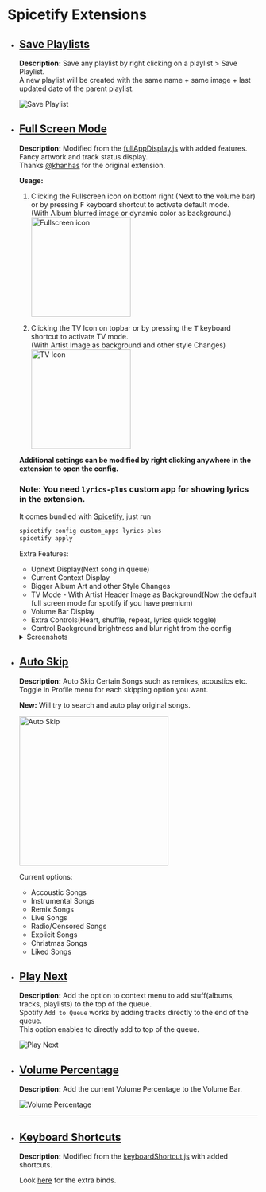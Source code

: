 # Spicetify Extensions

-   ## [Save Playlists](https://github.com/daksh2k/Spicetify-stuff/blob/master/Extensions/savePlaylists.js)

    **Description:** Save any playlist by right clicking on a playlist > Save Playlist.\
    A new playlist will be created with the same name + same image + last updated date of the parent playlist.

    ![Save Playlist](https://i.imgur.com/2AEyRrs.png)

-   ## [Full Screen Mode](https://github.com/daksh2k/Spicetify-stuff/blob/master/Extensions/fullScreen.js)

    **Description:** Modified from the [fullAppDisplay.js](https://github.com/spicetify/spicetify-cli/blob/master/Extensions/fullAppDisplay.js) with added features.\
    Fancy artwork and track status display.\
    Thanks [@khanhas](https://github.com/khanhas) for the original extension.

    **Usage:**

    1. Clicking the Fullscreen icon on bottom right (Next to the volume bar) or by pressing <kbd>F</kbd> keyboard shortcut to activate default mode. \
       (With Album blurred image or dynamic color as background.) \
       <img align="center" src="https://i.imgur.com/45n2HBo.png" alt="Fullscreen icon" width="200" height="auto"/>

    2. Clicking the TV Icon on topbar or by pressing the <kbd>T</kbd> keyboard shortcut to activate TV mode.\
       (With Artist Image as background and other style Changes) \
       <img align="center" src="https://i.imgur.com/k3f1CLc.png" alt="TV Icon" width="200" height="auto"/>

    **Additional settings can be modified by right clicking anywhere in the extension to open the config.**

    ### **Note:** You need `lyrics-plus` custom app for showing lyrics in the extension.

    It comes bundled with [Spicetify](https://spicetify.app/docs/getting-started/custom-apps), just run

    ```ps
    spicetify config custom_apps lyrics-plus
    spicetify apply
    ```

    Extra Features:

    -   Upnext Display(Next song in queue)
    -   Current Context Display
    -   Bigger Album Art and other Style Changes
    -   TV Mode - With Artist Header Image as Background(Now the default full screen mode for spotify if you have premium)
    -   Volume Bar Display
    -   Extra Controls(Heart, shuffle, repeat, lyrics quick toggle)
    -   Control Background brightness and blur right from the config

    <details>
      <summary>Screenshots </summary>
      <img align="center" src="https://i.imgur.com/9PokE2Q.png" alt="Default Mode" width="712" height="auto"/><hr>
      <img align="center" src="https://i.imgur.com/iyJ6vhm.png" alt="Default Mode" width="712" height="auto"/><hr>
      <img align="center" src="https://i.imgur.com/fvKNSC4.png" alt="Default Mode" width="712" height="auto"/><hr>
      <img align="center" src="https://i.imgur.com/Kii9Khb.jpeg" alt="Default Mode3" width="712" height="auto"/><hr>
      <img align="center" src="https://i.imgur.com/lunJPyt.png" alt="Default Mode" width="712" height="auto"/><hr>
      <img align="center" src="https://i.imgur.com/rwPmLLD.png" alt="TV Mode" width="712" height="auto"/><hr>
      <img align="center" src="https://i.imgur.com/isq69zU.png" alt="Default Mode" width="712" height="auto"/><hr>
      <img align="center" src="https://i.imgur.com/LtYLHiv.jpg" alt="TV Mode2" width="712" height="auto"/>
    </details>

-   ## [Auto Skip](https://github.com/daksh2k/Spicetify-stuff/blob/master/Extensions/autoSkip.js)

    **Description:** Auto Skip Certain Songs such as remixes, acoustics etc.\
    Toggle in Profile menu for each skipping option you want.

    **New:** Will try to search and auto play original songs.

    <img src="https://i.imgur.com/GxdGp9t.png" alt="Auto Skip" width="300" height="auto"/>

    Current options:

    -   Accoustic Songs
    -   Instrumental Songs
    -   Remix Songs
    -   Live Songs
    -   Radio/Censored Songs
    -   Explicit Songs
    -   Christmas Songs
    -   Liked Songs

-   ## [Play Next](https://github.com/daksh2k/Spicetify-stuff/blob/master/Extensions/playNext.js)

    **Description:** Add the option to context menu to add stuff(albums, tracks, playlists) to the top of the queue.\
    Spotify `Add to Queue` works by adding tracks directly to the end of the queue.\
    This option enables to directly add to top of the queue.

    ![Play Next](https://i.imgur.com/osY8QmH.png)

-   ## [Volume Percentage](https://github.com/daksh2k/Spicetify-stuff/blob/master/Extensions/volumePercentage.js)

    **Description:** Add the current Volume Percentage to the Volume Bar.

    ![Volume Percentage](https://i.imgur.com/lQQXSIg.png)
    <hr>

-   ## [Keyboard Shortcuts](https://github.com/daksh2k/Spicetify-stuff/blob/master/Extensions/keyboardShortcutMy.js)

    **Description:** Modified from the [keyboardShortcut.js](https://github.com/khanhas/spicetify-cli/blob/master/Extensions/keyboardShortcut.js) with added shortcuts.

    Look [here](https://github.com/daksh2k/Spicetify-stuff/blob/master/Extensions/keyboardShortcutMy.js#L56-L134) for the extra binds.

